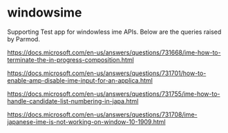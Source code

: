 # windowsime
Supporting Test app for windowless ime APIs. Below are the queries raised by Parmod.

https://docs.microsoft.com/en-us/answers/questions/731668/ime-how-to-terminate-the-in-progress-composition.html

https://docs.microsoft.com/en-us/answers/questions/731701/how-to-enable-amp-disable-ime-input-for-an-applica.html

https://docs.microsoft.com/en-us/answers/questions/731755/ime-how-to-handle-candidate-list-numbering-in-japa.html

https://docs.microsoft.com/en-us/answers/questions/731708/ime-japanese-ime-is-not-working-on-window-10-1909.html
